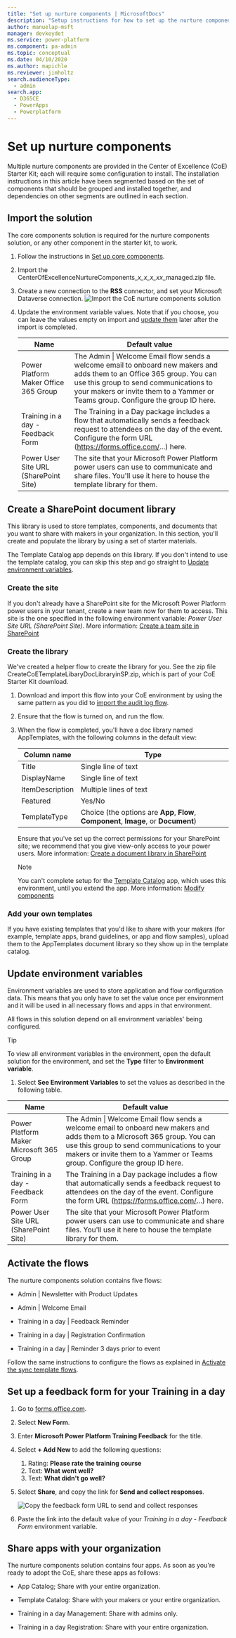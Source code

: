 ```yaml
---
title: "Set up nurture components | MicrosoftDocs"
description: "Setup instructions for how to set up the nurture components solution of the CoE Starter Kit"
author: manuelap-msft
manager: devkeydet
ms.service: power-platform
ms.component: pa-admin
ms.topic: conceptual
ms.date: 04/10/2020
ms.author: mapichle
ms.reviewer: jimholtz
search.audienceType: 
  - admin
search.app: 
  - D365CE
  - PowerApps
  - Powerplatform
---
```


# Set up nurture components

Multiple nurture components are provided in the Center of Excellence (CoE) Starter Kit; each will require some configuration to install. The installation instructions in this article have been segmented based on the set of components that should be grouped and installed together, and dependencies on other segments are outlined in each section.

## Import the solution

The core components solution is required for the nurture components solution, or any other component in the starter kit, to work.

1. Follow the instructions in [Set up core components](setup-core-components.md).

1. Import the CenterOfExcellenceNurtureComponents_*x_x_x_xx*_managed.zip file.
1. Create a new connection to the **RSS** connector, and set your Microsoft Dataverse connection.
    ![Import the CoE nurture components solution](media/msi-nurture.png "Import the CoE nurture components solution")
1. Update the environment variable values. Note that if you choose, you can leave the values empty on import and [update them](#update-environment-variables) later after the import is completed.

    | Name | Default value |
    |------|---------------|
    | Power Platform Maker Office 365 Group | The Admin \| Welcome Email flow sends a welcome email to onboard new makers and adds them to an Office 365 group. You can use this group to send communications to your makers or invite them to a Yammer or Teams group. Configure the group ID here.|
    | Training in a day - Feedback Form     | The Training in a Day package includes a flow that automatically sends a feedback request to attendees on the day of the event. Configure the form URL (<https://forms.office.com/>...) here.    |
    | Power User Site URL (SharePoint Site) | The site that your Microsoft Power Platform power users can use to communicate and share files. You'll use it here to house the template library for them. |

## Create a SharePoint document library

This library is used to store templates, components, and documents that you want to share with makers in your organization. In this section, you'll create and populate the library by using a set of starter materials.

The Template Catalog app depends on this library. If you don't intend to use the template catalog, you can skip this step and go straight to [Update environment variables](#update-environment-variables).

### Create the site

If you don't already have a SharePoint site for the Microsoft Power Platform power users in your tenant, create a new team now for them to access. This site is the one specified in the following environment variable: *Power User Site URL (SharePoint Site)*. More information: [Create a team site in SharePoint](https://support.office.com/article/create-a-team-site-in-sharepoint-ef10c1e7-15f3-42a3-98aa-b5972711777d)

### Create the library

We've created a helper flow to create the library for you. See the zip file CreateCoETemplateLibaryDocLibraryinSP.zip, which is part of your CoE Starter Kit download.

1. Download and import this flow into your CoE environment by using the same pattern as you did to [import the audit log flow](setup-auditlog.md).

2. Ensure that the flow is turned on, and run the flow.
3. When the flow is completed, you'll have a doc library named AppTemplates, with the following columns in the default view:

   | Column name | Type |
   |----|----|
   |Title | Single line of text |
   |DisplayName | Single line of text |
   |ItemDescription | Multiple lines of text |
   |Featured | Yes/No |
   |TemplateType | Choice (the options are **App**, **Flow**, **Component**, **Image**, or **Document**)|

   Ensure that you've set up the correct permissions for your SharePoint site; we recommend that you give view-only access to your power users. More information: [Create a document library in SharePoint](https://support.office.com/article/create-a-document-library-in-sharepoint-306728fe-0325-4b28-b60d-f902e1d75939)

   > [!NOTE]
   > You can't complete setup for the [Template Catalog](nurture-components.md#template-catalog) app, which uses this environment, until you extend the app. More information: [Modify components](modify-components.md#set-up-the-template-catalog-and-upload-components)

<!--- Commenting this out until version 3.20041.19 is live so that these msapp files will work in production
### Load sample templates
We've created a starter set of templates for you. To access them, do the following:

1. Download the CoE Starter Components zip file from the [GitHub repository](https://github.com/microsoft/powerapps-tools/tree/master/Administration/CoEStarterKit) and extract: CoE Components.zip
2. Browse to the newly created document library.
![BrowseToLib](media\sp-upload-1.png)
3. Choose to upload files.
![BrowseToLib](media\sp-upload-2.png)
4. Select all files in the library downloaded in the preceding step.
![BrowseToLib](media\sp-upload-3.png)
5. In the document library, select **Quick edit**.
![BrowseToLib](media\sp-upload-4.png)
6. Select the first row under **DisplayName**, and paste the data from the following into the table.

    | DisplayName | ItemDescription |Featured|TemplateType|
    |------------------|---------|--------|--------|
    |Calendar Control|A control for your users to get date values from a calendar for use in their Power Apps canvas apps  | Yes |Component|
    |Components Demo App|App showing the starter components from the CoE Starter Kit  | Yes |App|
    |Dual Range Slider|A control for your users to get numeric values from a slider control that lets them pick two numbers, for use in their Power Apps canvas apps | Yes |Component|
    |Header Nav Control|A control for your users to easily have a nice header with navigation control for their Power Apps canvas apps | Yes |Component|
    |Admin White Paper|An example document, to show how they'll appear in the Template Library. This document is also useful to you as an admin. | No |Document|

7. You now have a starter set of components for your power user usage.
![BrowseToLib](media\sp-upload-5.png)
-->

### Add your own templates

If you have existing templates that you'd like to share with your makers (for example, template apps, brand guidelines, or app and flow samples), upload them to the AppTemplates document library so they show up in the template catalog.

## Update environment variables

Environment variables are used to store application and flow configuration data. This means that you only have to set the value once per environment and it will be used in all necessary flows and apps in that environment.

All flows in this solution depend on all environment variables' being configured.

>[!TIP]
>To view all environment variables in the environment, open the default solution for the environment, and set the **Type** filter to **Environment variable**.

1. Select **See Environment Variables** to set the values as described in the following table.

| Name | Default value |
|------|---------------|
| Power Platform Maker Microsoft 365 Group | The Admin \| Welcome Email flow sends a welcome email to onboard new makers and adds them to a Microsoft 365 group. You can use this group to send communications to your makers or invite them to a Yammer or Teams group. Configure the group ID here.|
| Training in a day - Feedback Form     | The Training in a Day package includes a flow that automatically sends a feedback request to attendees on the day of the event. Configure the form URL (<https://forms.office.com/>...) here.    |
| Power User Site URL (SharePoint Site) | The site that your Microsoft Power Platform power users can use to communicate and share files. You'll use it here to house the template library for them. |

## Activate the flows

The nurture components solution contains five flows:

-  Admin \| Newsletter with Product Updates

-  Admin \| Welcome Email

-  Training in a day \| Feedback Reminder

-  Training in a day \| Registration Confirmation

-  Training in a day \| Reminder 3 days prior to event

Follow the same instructions to configure the flows as explained in [Activate the sync template flows](setup-core-components.md#activate-the-sync-template-flows).

## Set up a feedback form for your Training in a day

1. Go to [forms.office.com](https://forms.office.com).
1. Select **New Form**.
1. Enter **Microsoft Power Platform Training Feedback** for the title.
1. Select **+ Add New** to add the following questions:
    1. Rating: **Please rate the training course**
    1. Text: **What went well?**
    1. Text: **What didn't go well?**
1. Select **Share**, and copy the link for **Send and collect responses**.

    ![Copy the feedback form URL to send and collect responses](media/nurture-feedback.png "Copy the feedback form URL to send and collect responses")

1. Paste the link into the default value of your *Training in a day - Feedback Form* environment variable.

## Share apps with your organization

The nurture components solution contains four apps. As soon as you're ready to adopt the CoE, share these apps as follows:

- App Catalog; Share with your entire organization.

- Template Catalog: Share with your makers or your entire organization.

- Training in a day Management: Share with admins only.

- Training in a day Registration: Share with your entire organization.
